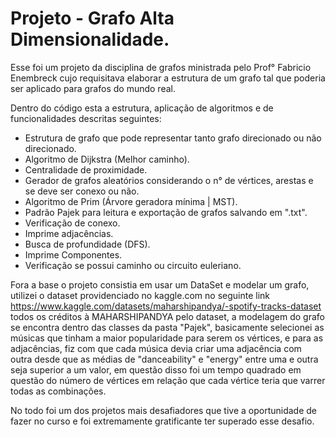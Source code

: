 # Projeto - Grafo Alta Dimensionalidade.

Esse foi um projeto da disciplina de grafos ministrada pelo Prof° Fabricio Enembreck cujo requisitava elaborar a estrutura de um grafo tal que poderia ser aplicado 
para grafos do mundo real.

Dentro do código esta a estrutura, aplicação de algoritmos e de funcionalidades descritas seguintes:
- Estrutura de grafo que pode representar tanto grafo direcionado ou não direcionado.
- Algoritmo de Dijkstra (Melhor caminho).
- Centralidade de proximidade.
- Gerador de grafos aleatórios considerando o n° de vértices, arestas e se deve ser conexo ou não.
- Algoritmo de Prim (Árvore geradora mínima | MST).
- Padrão Pajek para leitura e exportação de grafos salvando em ".txt".
- Verificação de conexo.
- Imprime adjacências.
- Busca de profundidade (DFS).
- Imprime Componentes.
- Verificação se possui caminho ou circuito euleriano.

Fora a base o projeto consistia em usar um DataSet e modelar um grafo, utilizei o dataset providenciado no kaggle.com no seguinte link https://www.kaggle.com/datasets/maharshipandya/-spotify-tracks-dataset
todos os créditos à MAHARSHIPANDYA pelo dataset, a modelagem do grafo se encontra dentro das classes da pasta "Pajek", basicamente selecionei as músicas que tinham a maior popularidade para serem
os vértices, e para as adjacências, fiz com que cada música devia criar uma adjacência com outra desde que as médias de "danceability" e "energy" entre uma e outra seja superior a um valor, em questão disso 
foi um tempo quadrado em questão do número de vértices em relação que cada vértice teria que varrer todas as combinações.

No todo foi um dos projetos mais desafiadores que tive a oportunidade de fazer no curso e foi extremamente gratificante ter superado esse desafio.
